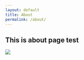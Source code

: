 ```yaml
---
layout: default
title: About
permalink: /about/
---
```

## This is about page test
![](/testpage/assets/images/a.jpg)